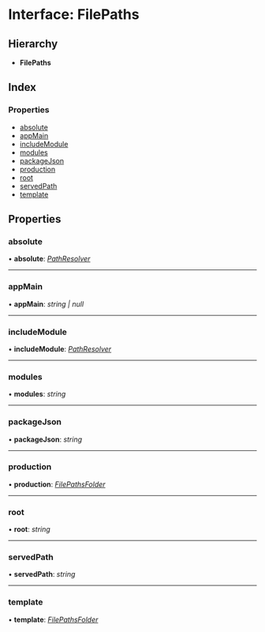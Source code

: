 
# Interface: FilePaths

## Hierarchy

* **FilePaths**

## Index

### Properties

* [absolute](filepaths.md#absolute)
* [appMain](filepaths.md#appmain)
* [includeModule](filepaths.md#includemodule)
* [modules](filepaths.md#modules)
* [packageJson](filepaths.md#packagejson)
* [production](filepaths.md#production)
* [root](filepaths.md#root)
* [servedPath](filepaths.md#servedpath)
* [template](filepaths.md#template)

## Properties

###  absolute

• **absolute**: *[PathResolver](../README.md#pathresolver)*

___

###  appMain

• **appMain**: *string | null*

___

###  includeModule

• **includeModule**: *[PathResolver](../README.md#pathresolver)*

___

###  modules

• **modules**: *string*

___

###  packageJson

• **packageJson**: *string*

___

###  production

• **production**: *[FilePathsFolder](filepathsfolder.md)*

___

###  root

• **root**: *string*

___

###  servedPath

• **servedPath**: *string*

___

###  template

• **template**: *[FilePathsFolder](filepathsfolder.md)*
